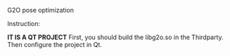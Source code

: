 G2O pose optimization

Instruction:

**IT IS A QT PROJECT**
First, you should build the libg2o.so in the Thirdparty. Then configure the project in Qt.

